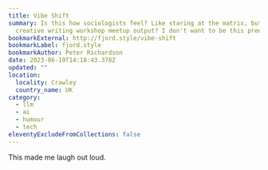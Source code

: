 ```yaml
---
title: Vibe Shift
summary: Is this how sociologists feel? Like staring at the matrix, but it's all
  creative writing workshop meetup output? I don't want to be this predictable.
bookmarkExternal: http://fjord.style/vibe-shift
bookmarkLabel: fjord.style
bookmarkAuthor: Peter Richardson
date: 2023-06-19T14:18:43.378Z
updated: ""
location:
  locality: Crawley
  country_name: UK
category:
  - llm
  - ai
  - humour
  - tech
eleventyExcludeFromCollections: false
---
```

T﻿his made me laugh out loud.